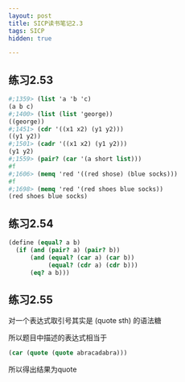 ```yaml
---
layout: post
title: SICP读书笔记2.3
tags: SICP
hidden: true

---
```


## 练习2.53

``` scheme
#;1359> (list 'a 'b 'c)
(a b c)
#;1400> (list (list 'george))
((george))
#;1451> (cdr '((x1 x2) (y1 y2)))
((y1 y2))
#;1501> (cadr '((x1 x2) (y1 y2)))
(y1 y2)
#;1559> (pair? (car '(a short list)))
#f
#;1606> (memq 'red '((red shose) (blue socks)))
#f
#;1698> (memq 'red '(red shoes blue socks))
(red shoes blue socks)
```


## 练习2.54

``` scheme
(define (equal? a b)
  (if (and (pair? a) (pair? b))
      (and (equal? (car a) (car b))
           (equal? (cdr a) (cdr b)))
      (eq? a b)))

```

## 练习2.55

对一个表达式取引号其实是 (quote sth) 的语法糖

所以题目中描述的表达式相当于

``` scheme
(car (quote (quote abracadabra)))
```

所以得出结果为quote
